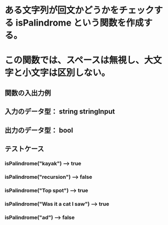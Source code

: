 # ある文字列が回文かどうかをチェックする isPalindrome という関数を作成する。
# この関数では、スペースは無視し、大文字と小文字は区別しない。

## 関数の入出力例
## 入力のデータ型： string stringInput
## 出力のデータ型： bool

## テストケース
### isPalindrome("kayak") --> true
### isPalindrome("recursion") --> false
### isPalindrome("Top spot") --> true
### isPalindrome("Was it a cat I saw") --> true
### isPalindrome("ad") --> false
